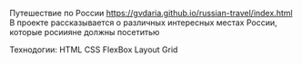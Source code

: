 Путешествие по России
https://gvdaria.github.io/russian-travel/index.html
В проекте рассказывается о различных интересных местах России, которые росиияне должны посетитью

Технодогии:
HTML
CSS
FlexBox
Layout Grid
